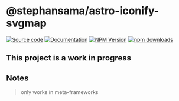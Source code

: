 # @stephansama/astro-iconify-svgmap

[![Source code](https://img.shields.io/badge/Source%20code-211F1F?style=flat\&logo=github\&labelColor=211F1F)](https://github.com/stephansama/packages/tree/main/packages/astro-iconify-svgmap)
[![Documentation](https://img.shields.io/badge/Documentation-211F1F?style=flat\&logo=Wikibooks\&labelColor=211F1F)](https://packages.stephansama.info/modules/_stephansama_astro-iconify-svgmap)
[![NPM Version](https://img.shields.io/npm/v/%40stephansama%2Fastro-iconify-svgmap?logo=npm\&logoColor=red\&color=211F1F\&labelColor=211F1F)](https://www.npmjs.com/package/@stephansama/astro-iconify-svgmap)
[![npm downloads](https://img.shields.io/npm/dw/@stephansama/astro-iconify-svgmap?labelColor=211F1F)](https://www.npmjs.com/package/@stephansama/astro-iconify-svgmap)

## This project is a work in progress

## Notes

> only works in meta-frameworks
